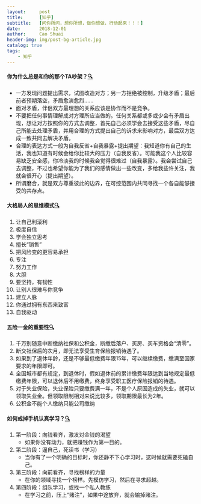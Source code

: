 ```yaml
---
layout:     post
title:      [知乎]
subtitle:   [问你所问，想你所想，做你想做，行动起来！！！]
date:       2018-12-01
author:     Cao Shuai
header-img: img/post-bg-article.jpg
catalog: true
tags:
    - 知乎
---
```



#### 你为什么总是和你的那个TA吵架？[🔍](https://www.zhihu.com/question/315428251/answer/623408496)
- 一方发现问题提出需求，试图改造对方；另一方拒绝被控制，升级矛盾；最后前者预期落空，矛盾愈演愈烈……
- 面对矛盾，伴侣双方最理想的关系应该是协作而不是竞争。
- 不要把任何事情理解成对方理所应当做的。任何关系都或多或少会有矛盾出现，想让对方按照你的方式去调整，首先自己必须学会去接受这些矛盾，尽自己所能去处理矛盾，并用合理的方式提出自己的诉求来影响对方，最后双方达成一致共同去解决矛盾。
- 合理的表达方式一般为自我反省+自我暴露+提出期望：我知道你有自己的生活，我也知道有时候会给你比较大的压力（自我反省）。可能我这个人比较容易缺乏安全感，你冷淡我的时候我会觉得很难过（自我暴露）。我会尝试自己去调整，不过也希望你能为了我们的感情做出一些改变，多给我些许关注，我就会很开心（提出期望）。
- 所谓磨合，就是双方尊重彼此的边界，在可控范围内共同寻找一个各自能够接受的共存点。


#### 大格局人的思维模式[🔍](https://www.zhihu.com/question/288688040/answer/681148135)
1. 让自己利滚利
1. 极度自信
1. 学会独立思考
1. 擅长“销售”
1. 把风险变的更容易承担
1. 专注
1. 努力工作
1. 大胆
1. 要坚持，有韧性
1. 让别人很难与你竞争
1. 建立人脉
1. 你通过拥有东西来致富
1. 自我驱动


#### 五险一金的重要性[🔍](https://www.zhihu.com/question/22950080/answer/815327231)
1. 千万别随意中断缴纳社保和公积金，断缴后落户、买房、买车资格会“清零”。
1. 断交社保后的次月，即无法享受生育保险报销待遇了。
1. 如果到了退休年龄，还是不够最低缴费年限15年，可以继续缴费，缴满至国家要求的年限即可。
1. 全国城市都有规定，到退休时，假如退休前的累计缴费年限达到当地规定最低缴费年限，可以退休后不用缴费，终身享受职工医疗保险报销的待遇。
1. 对于失业保险，失业保险只要缴费满一年，不是个人原因造成的失业，就可以领取失业金。但领取限制相对来说比较多，领取期限最长为2年。
1. 公积金不能个人缴纳只能公司缴纳


#### 如何戒掉手机认真学习？[🔍](https://www.zhihu.com/question/341554416/answer/848670278)
1. 第一阶段：向钱看齐，激发对金钱的渴望
    - 如果你没有动力，就把赚钱作为第一目的。
1. 第二阶段：逼自己，死读书（学习）
    - 当你有了一个明确的目标时，你还静不下心学习时，这时候就需要死磕自己。
1. 第三阶段：向前看齐，寻找榜样的力量
    - 在你的领域寻找一个榜样。先模仿学习，然后在寻求超越。
1. 第四阶段：组队学习，或找一个私人教练
    - 在学习之前，压上“赌注”，如果中途放弃，就会输掉赌注。
    
    
#### 
